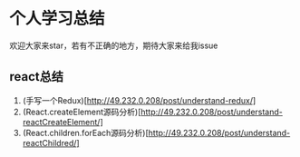 # 个人学习总结
欢迎大家来star，若有不正确的地方，期待大家来给我issue

## react总结   
1.  (手写一个Redux)[http://49.232.0.208/post/understand-redux/]
2.  (React.createElement源码分析)[http://49.232.0.208/post/understand-reactCreateElement/]
3.  (React.children.forEach源码分析)[http://49.232.0.208/post/understand-reactChildred/]
